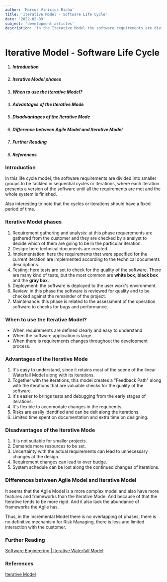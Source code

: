 ```yaml
---
author: 'Marcus Vinicius Richa'
title: 'Iterative Model - Software Life Cycle'
date: '2022-02-09'
subject: 'development-articles'
description: 'In the Iterative Model the software requirements are divided into smaller groups to be tackled in sequential cycles or iterations, where each iteration presents a version of the software until all the requirements are met and the whole system is finished.'
---
```


# Iterative Model - Software Life Cycle

1. ##### Introduction  
2. ##### Iterative Model phases
3. ##### When to use the Iterative Model?	
4. ##### Advantages of the Iterative Mode
5. ##### Disadvantages of the Iterative Mode
6. ##### Difference between Agile Model and Iterative Model
7. ##### Further Reading
8. ##### References

### Introduction

In this life cycle model, the software requirements are divided into smaller groups to be tackled in sequential cycles or iterations, where each iteration presents a version of the software until all the requirements are met and the whole system is finished.

Also interesting to note that the cycles or iterations should have a fixed period of time.

### Iterative Model phases

1. Requirement gathering and analysis: at this phase requerements are gathered from the customer and they are checked by a analyst to decide which of them are going to be in the particular iteration.
2. Design: here technical documents are created.
3. Implementation: here the requirements that were specified for the current iteration are implemented according to the technical documents descriptions.
4. Testing: here tests are set to check for the quality of the software. There are many kind of tests, but the most common are **white box**, **black box** and the **gray box**.
5. Deployment: the software is deployed to the user work's environment.
6. Review: in this phase the software is reviewed for quality and to be checked against the remainder of the project.
7. Maintenance: this phase is related to the assessment of the operation software to checks for bugs and performance.

### When to use the Iterative Model?

- When requirements are defined clearly and easy to understand.
- When the software application is large.
- When there is requirements changes throughout the development process.

### Advantages of the Iterative Mode

1. It's easy to understand, since it retains most of the scene of the linear Waterfall Model along with its iterations.
2. Together with the iterations, this model creates a "Feedback Path" along with the iterations that are valuable checks for the quality of the software.
3. It's easier to brings tests and debugging from the early stages of iterations.
4. It's flexible to accomodate changes in the requiremts.
5. Risks are easily identified and can be delt along the iterations.
6. Limited time spent on documentation and extra time on designing. 

### Disadvantages of the Iterative Mode

1. It is not suitable for smaller projects.
2. Demands more resources to be set.
3. Uncertainty with the actual requirements can lead to unnecessary changes at the design.
4. Requirement changes can lead to over budge.
5. System schedule can be lost along the continued changes of iterations.


### Differences between Agile Model and Iterative Model

It seems that the Agile Model is a more complex model and also have more features and frameworks than the Iterative Mode. And because of that the Iterative tends to be more rigid. And it also lack the abundance of frameworks the Agile has.

Thus, in the Incremental Model there is no overlapping of phases, there is no definitive mechanism for Risk Managing, there is less and limited interaction with the customer.


### Further Reading

[Software Engineering | Iterative Waterfall Model](https://www.geeksforgeeks.org/software-engineering-iterative-waterfall-model/)


### References


[Iterative Model](https://www.javatpoint.com/software-engineering-iterative-model)


